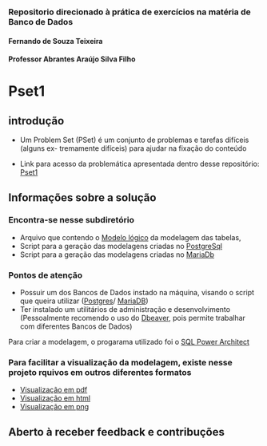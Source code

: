 ### Repositorio direcionado à prática de exercícios na matéria de Banco de Dados
#### Fernando de Souza Teixeira
#### Professor Abrantes Araújo Silva Filho

# Pset1 
## introdução
- Um Problem Set (PSet) é um conjunto de problemas e tarefas difíceis (alguns ex-
tremamente difíceis) para ajudar na fixação do conteúdo 

- Link para acesso da problemática apresentada dentro desse repositório: [Pset1](https://drive.google.com/file/d/1Mm-0ztIToaWrwU48KIg3dGew-Bsz7Znb/view?usp=sharing)

## Informações sobre a solução
 ### Encontra-se nesse subdiretório
 - Arquivo que contendo o [Modelo lógico](https://github.com/oteixeiras/uvv_bd_1_cc1n/blob/main/pset1/cc1n_202203795.architect) da modelagem das tabelas,
 - Script para a geração das modelagens criadas no [PostgreSql](https://github.com/oteixeiras/uvv_bd_1_cc1n/blob/main/pset1/cc1n_202203795_postgresql_hr.sql)
 - Script para a geração das modelagens criadas no [MariaDb](https://github.com/oteixeiras/uvv_bd_1_cc1n/blob/main/pset1/cc1n_202203795_mariadb_hr.sql)

 ### Pontos de atenção
  - Possuir um dos Bancos de Dados instado na máquina, visando o script que queira utilizar ([Postgres](https://www.postgresql.org/)/ [MariaDB](https://mariadb.org/))
  - Ter instalado um utilitários de administração e desenvolvimento (Pessoalmente recomendo o uso do [Dbeaver](https://dbeaver.io/), pois permite trabalhar com diferentes Bancos de Dados)
  
  Para criar a modelagem, o progarama utilizado foi o [SQL Power Architect](https://bestofbi.com/architect-download/)
  
  ### Para facilitar a visualização da modelagem, existe nesse projeto rquivos em outros diferentes formatos
  - [Visualização em pdf](https://github.com/oteixeiras/uvv_bd_1_cc1n/blob/main/pset1/hr_modelo_logico.pdf)
  - [Visualização em html](https://github.com/oteixeiras/uvv_bd_1_cc1n/blob/main/pset1/hr_modelo_logico.html)
  - [Visualização em png](https://github.com/oteixeiras/uvv_bd_1_cc1n/blob/main/pset1/modelo_logico.png)
 

 ## Aberto à receber feedback e contribuções 

